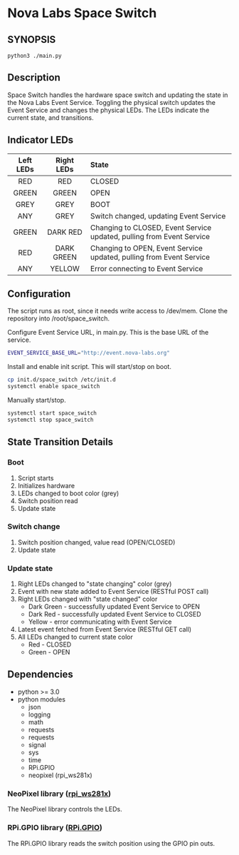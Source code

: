 Nova Labs Space Switch
======================

## SYNOPSIS
`python3 ./main.py`

## Description

Space Switch handles the hardware space switch and updating the state in the Nova Labs Event Service.  Toggling the
physical switch updates the Event Service and changes the physical LEDs.  The LEDs indicate the
current state, and transitions.

## Indicator LEDs

|Left LEDs|Right LEDs|State|
|:-------:|:--------:|:----|
| RED   | RED   |CLOSED|
| GREEN | GREEN |OPEN  |
| GREY  | GREY  |BOOT  |
| ANY   | GREY  |Switch changed, updating Event Service |
| GREEN | DARK RED |Changing to CLOSED, Event Service updated, pulling from Event Service |
| RED   | DARK GREEN |Changing to OPEN, Event Service updated, pulling from Event Service |
| ANY   | YELLOW  |Error connecting to Event Service |

## Configuration

The script runs as root, since it needs write access to /dev/mem.  Clone the repository into /root/space_switch.

Configure Event Service URL, in main.py.  This is the base URL of the service.
```bash
EVENT_SERVICE_BASE_URL="http://event.nova-labs.org"
```

Install and enable init script.  This will start/stop on boot.
```bash
cp init.d/space_switch /etc/init.d
systemctl enable space_switch
```

Manually start/stop.
```bash
systemctl start space_switch
systemctl stop space_switch
```


## State Transition Details
### Boot
1. Script starts
2. Initializes hardware
3. LEDs changed to boot color (grey)
4. Switch position read
5. Update state

### Switch change
1. Switch position changed, value read (OPEN/CLOSED)
2. Update state

### Update state
1. Right LEDs changed to "state changing" color (grey)
3. Event with new state added to Event Service (RESTful POST call)
4. Right LEDs changed with "state changed" color
    * Dark Green - successfully updated Event Service to OPEN
    * Dark Red - successfully updated Event Service to CLOSED
    * Yellow - error communicating with Event Service
5. Latest event fetched from Event Service (RESTful GET call)
6. All LEDs changed to current state color
    * Red - CLOSED
    * Green - OPEN
    
## Dependencies
* python >= 3.0
* python modules
    * json
    * logging
    * math
    * requests
    * requests
    * signal
    * sys
    * time
    * RPi.GPIO
    * neopixel (rpi_ws281x)

### NeoPixel library ([rpi_ws281x](https://github.com/jgarff/rpi_ws281x))
The NeoPixel library controls the LEDs.

### RPi.GPIO library ([RPi.GPIO](https://sourceforge.net/p/raspberry-gpio-python/wiki/Home/))
The RPi.GPIO library reads the switch position using the GPIO pin outs.
